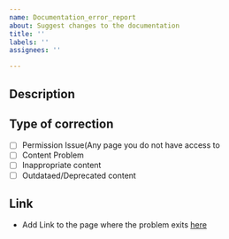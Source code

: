 ```yaml
---
name: Documentation_error_report
about: Suggest changes to the documentation
title: ''
labels: ''
assignees: ''

---
```


## Description

## Type of correction
- [ ] Permission Issue(Any page you do not have access to
- [ ] Content Problem
- [ ] Inappropriate content
- [ ] Outdataed/Deprecated content

## Link
- Add Link to the page where the problem exits [here]()
